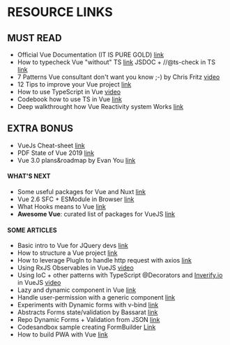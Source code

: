# RESOURCE LINKS

## MUST READ

-   Official Vue Documentation (IT IS PURE GOLD) [link](https://vuejs.org/v2/guide/)
-   How to typecheck Vue "without" TS [link](https://medium.com/@znck/type-vue-without-typescript-b2b49210f0b) JSDOC + //@ts-check in TS [link](https://github.com/Microsoft/TypeScript/wiki/JsDoc-support-in-JavaScript)
-   7 Patterns Vue consultant don't want you know ;-) by Chris Fritz [video](https://www.vuemastery.com/conferences/vueconf-us-2018/7-secret-patterns-vue-consultants-dont-want-you-to-know-chris-fritz)
-   12 Tips to improve your Vue project [link](https://www.telerik.com/blogs/12-tips-and-tricks-to-improve-your-vue-projects)
-   How to use TypeScript in Vue [video](https://www.vuemastery.com/conferences/vueconf-us-2018/vue-and-typescript-up-and-running-daniel-rosenwasser)
-   Codebook how to use TS in Vue [link](https://github.com/ffxsam/vue-typescript-cookbook)
-   Deep walkthrought how Vue Reactivity system Works [link](https://coursehunter-club.net/t/vuemastery-advanced-components-part-1/544)

## EXTRA BONUS

-   VueJs Cheat-sheet [link](https://dev.to/ladymashiro/vue-helper-for-beginners-3ne2)
-   PDF State of Vue 2019 [link](https://www.monterail.com/state-of-vuejs-report)
-   Vue 3.0 plans&roadmap by Evan You [link](https://medium.com/the-vue-point/plans-for-the-next-iteration-of-vue-js-777ffea6fabf)

#### WHAT'S NEXT

-   Some useful packages for Vue and Nuxt [link](https://medium.com/@RifkiNada/my-favorite-vue-js-nuxt-js-packages-for-2019-639dbbfe699e)
-   Vue 2.6 SFC + ESModule in Browser [link](https://vuejsdevelopers.com/2019/02/04/vue-es-module-browser-build/)
-   What Hooks means to Vue [link](https://css-tricks.com/what-hooks-mean-for-vue/)
-   **Awesome Vue**: curated list of packages for VueJS [link](https://github.com/vuejs/awesome-vue)

#### SOME ARTICLES

-   Basic intro to Vue for JQuery devs [link](https://www.telerik.com/blogs/vue-for-jquery-developers)
-   How to structure a Vue project [link](https://itnext.io/how-to-structure-a-vue-js-project-29e4ddc1aeeb)
-   How to leverage PlugIn to handle http request with axios [link](https://dev.to/heftyhead/lets-talk-about-an-unnecessary-but-popular-vue-plugin-1ied)
-   Using RxJS Observables in VueJS [video](https://www.vuemastery.com/conferences/vueconf-us-2018/vue-rx-john-lindquist)
-   Using IoC + other patterns with TypeScript @Decorators and [Inverify.io](http://inversify.io) in VueJS [video](https://youtu.be/bFR8RrM_exM)
-   Lazy and dynamic component in Vue [link](https://itnext.io/vue-a-pattern-for-idiomatic-performant-component-registration-you-might-not-know-about-9f3c091846f5)
-   Handle user-permission with a generic component [link](https://medium.com/js-dojo/one-more-example-of-abstract-component-in-vue-js-6e80293f7a38)
-   Experiments with Dynamic forms with v-bind [link](https://www.raymondcamden.com/2018/10/31/working-with-dynamic-components-in-vuejs)
-   Abstracts Forms state/validation by Bassarat [link](https://formstate.github.io/#/)
-   Repo Dynamic Forms + Validation from JSON [link](https://github.com/14nrv/vue-form-json)
-   Codesandbox sample creating FormBuilder [Link](jacobschatz.com/vue-bdp.html)
-   How to build PWA with Vue [link](https://blog.bitsrc.io/turn-your-vue-web-app-into-a-pwa-ca04d8bcdd64)
